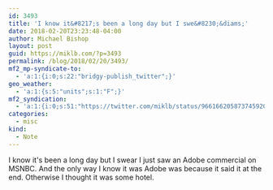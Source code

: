 ```yaml
---
id: 3493
title: 'I know it&#8217;s been a long day but I swe&#8230;&diams;'
date: 2018-02-20T23:23:48-04:00
author: Michael Bishop
layout: post
guid: https://miklb.com/?p=3493
permalink: /blog/2018/02/20/3493/
mf2_mp-syndicate-to:
  - 'a:1:{i:0;s:22:"bridgy-publish_twitter";}'
geo_weather:
  - 'a:1:{s:5:"units";s:1:"F";}'
mf2_syndication:
  - 'a:1:{i:0;s:51:"https://twitter.com/miklb/status/966166205873745920";}'
categories:
  - misc
kind:
  - Note
---
```

I know it's been a long day but I swear I just saw an Adobe commercial on MSNBC. And the only way I know it was Adobe was because it said it at the end. Otherwise I thought it was some hotel.
